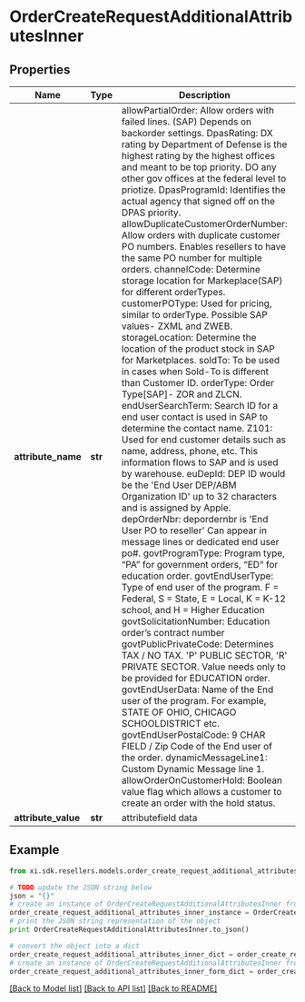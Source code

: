 # OrderCreateRequestAdditionalAttributesInner


## Properties

Name | Type | Description | Notes
------------ | ------------- | ------------- | -------------
**attribute_name** | **str** | allowPartialOrder: Allow orders with failed lines. (SAP) Depends on backorder settings.    DpasRating: DX rating by Department of Defense is the highest rating by the highest offices and meant to be top priority. DO any other gov offices at the federal level to priotize.    DpasProgramId: Identifies the actual agency that signed off on the DPAS priority.    allowDuplicateCustomerOrderNumber: Allow orders with duplicate customer PO numbers. Enables resellers to have the same PO number for multiple orders.     channelCode: Determine storage location for Markeplace(SAP) for different orderTypes.    customerPOType: Used for pricing, similar to orderType. Possible SAP values- ZXML and ZWEB.    storageLocation: Determine the location of the product stock in SAP for Marketplaces.    soldTo: To be used in cases when Sold-To is different than Customer ID.    orderType: Order Type[SAP]- ZOR and ZLCN.    endUserSearchTerm: Search ID for a end user contact is used in SAP to determine the contact name.    Z101: Used for end customer details such as name, address, phone, etc. This information flows to SAP and is used by warehouse.    euDepId: DEP ID would be the &#39;End User DEP/ABM Organization ID&#39; up to 32 characters and is assigned by Apple.    depOrderNbr: depordernbr is &#39;End User PO to reseller&#39; Can appear in message lines or dedicated end user po#.    govtProgramType: Program type, “PA” for government orders, “ED” for education order.    govtEndUserType: Type of end user of the program. F &#x3D; Federal, S &#x3D; State, E &#x3D; Local, K &#x3D; K-12 school, and H &#x3D; Higher Education    govtSolicitationNumber: Education order’s contract number    govtPublicPrivateCode: Determines TAX / NO TAX.   &#39;P&#39; PUBLIC SECTOR,   &#39;R&#39; PRIVATE SECTOR.  Value needs only to be provided for EDUCATION order.    govtEndUserData: Name of the End user of the program. For example, STATE OF OHIO, CHICAGO SCHOOLDISTRICT etc.    govtEndUserPostalCode: 9 CHAR FIELD / Zip Code of the End user of the order.    dynamicMessageLine1: Custom Dynamic Message line 1.    allowOrderOnCustomerHold: Boolean value flag which allows a customer to create an order with the hold status. | [optional] 
**attribute_value** | **str** | attributefield data | [optional] 

## Example

```python
from xi.sdk.resellers.models.order_create_request_additional_attributes_inner import OrderCreateRequestAdditionalAttributesInner

# TODO update the JSON string below
json = "{}"
# create an instance of OrderCreateRequestAdditionalAttributesInner from a JSON string
order_create_request_additional_attributes_inner_instance = OrderCreateRequestAdditionalAttributesInner.from_json(json)
# print the JSON string representation of the object
print OrderCreateRequestAdditionalAttributesInner.to_json()

# convert the object into a dict
order_create_request_additional_attributes_inner_dict = order_create_request_additional_attributes_inner_instance.to_dict()
# create an instance of OrderCreateRequestAdditionalAttributesInner from a dict
order_create_request_additional_attributes_inner_form_dict = order_create_request_additional_attributes_inner.from_dict(order_create_request_additional_attributes_inner_dict)
```
[[Back to Model list]](../README.md#documentation-for-models) [[Back to API list]](../README.md#documentation-for-api-endpoints) [[Back to README]](../README.md)



